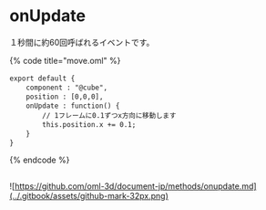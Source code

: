 # onUpdate

１秒間に約60回呼ばれるイベントです。

{% code title="move.oml" %}
```text
export default {
    component : "@cube",
    position : [0,0,0],
    onUpdate : function() {
        // 1フレームに0.1ずつx方向に移動します
        this.position.x += 0.1;
    }
}
```
{% endcode %}

## 

![https://github.com/oml-3d/document-jp/methods/onupdate.md](../.gitbook/assets/github-mark-32px.png)

